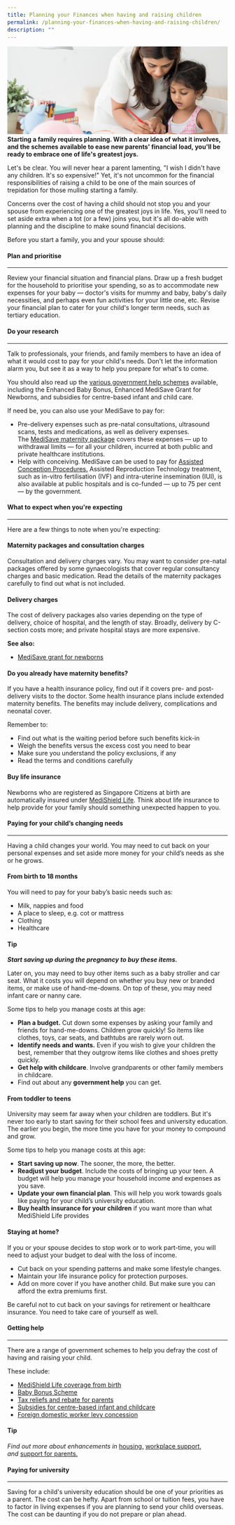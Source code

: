 ```yaml
---
title: Planning your Finances when having and raising children
permalink: /planning-your-finances-when-having-and-raising-children/
description: ""
---
```

![](/images/planning%20your%20finances%20when%20having%20children.jfif)
**Starting a family requires planning. With a clear idea of what it involves, and the schemes available to ease new parents' financial load, you'll be ready to embrace one of life's greatest joys.**

Let's be clear. You will never hear a parent lamenting, "I wish I didn't have any children. It's so expensive!" Yet, it's not uncommon for the financial responsibilities of raising a child to be one of the main sources of trepidation for those mulling starting a family.

Concerns over the cost of having a child should not stop you and your spouse from experiencing one of the greatest joys in life. Yes, you'll need to set aside extra when a tot (or a few) joins you, but it's all do-able with planning and the discipline to make sound financial decisions.

Before you start a family, you and your spouse should:

#### Plan and prioritise
-------------------
Review your financial situation and financial plans. Draw up a fresh budget for the household to prioritise your spending, so as to accommodate new expenses for your baby — doctor's visits for mummy and baby, baby's daily necessities, and perhaps even fun activities for your little one, etc. Revise your financial plan to cater for your child's longer term needs, such as tertiary education.

#### Do your research
----------------
Talk to professionals, your friends, and family members to have an idea of what it would cost to pay for your child's needs. Don't let the information alarm you, but see it as a way to help you prepare for what's to come.

You should also read up the [various government help schemes](https://www.moh.gov.sg/cost-financing/healthcare-schemes-subsidies/marriage-and-parenthood-schemes) available, including the Enhanced Baby Bonus, Enhanced MediSave Grant for Newborns, and subsidies for centre-based infant and child care.

If need be, you can also use your MediSave to pay for:

*   Pre-delivery expenses such as pre-natal consultations, ultrasound scans, tests and medications, as well as delivery expenses. The [MediSave maternity package](https://www.madeforfamilies.gov.sg/marriage/getting-baby-ready/medisave-maternity-package) covers these expenses — up to withdrawal limits — for all your children, incurred at both public and private healthcare institutions.
*   Help with conceiving. MediSave can be used to pay for [Assisted Conception Procedures](https://www.madeforfamilies.gov.sg/marriage/getting-baby-ready/medisave-for-assisted-conception-procedures)[.](https://www.madeforfamilies.gov.sg/marriage/getting-baby-ready/medisave-for-assisted-conception-procedures) Assisted Reproduction Technology treatment, such as in-vitro fertilisation (IVF) and intra-uterine insemination (IUI), is also available at public hospitals and is co-funded — up to 75 per cent — by the government.

#### What to expect when you're expecting
------------------------------------
Here are a few things to note when you're expecting:

#### Maternity packages and consultation charges
Consultation and delivery charges vary. You may want to consider pre-natal packages offered by some gynaecologists that cover regular consultancy charges and basic medication. Read the details of the maternity packages carefully to find out what is not included.

#### Delivery charges
The cost of delivery packages also varies depending on the type of delivery, choice of hospital, and the length of stay. Broadly, delivery by C-section costs more; and private hospital stays are more expensive.

**See also:**

*   [MediSave grant for newborns](https://www.madeforfamilies.gov.sg/support-measures/raising-your-child/healthcare/medisave-grant-for-newborns)      

#### Do you already have maternity benefits?

If you have a health insurance policy, find out if it covers pre- and post- delivery visits to the doctor. Some health insurance plans include extended maternity benefits. The benefits may include delivery, complications and neonatal cover.

Remember to:

*   Find out what is the waiting period before such benefits kick-in
*   Weigh the benefits versus the excess cost you need to bear
*   Make sure you understand the policy exclusions, if any
*   Read the terms and conditions carefully

#### Buy life insurance

Newborns who are registered as Singapore Citizens at birth are automatically insured under [MediShield Life](https://www.moneysense.gov.sg/articles/2018/10/medishield-life). Think about life insurance to help provide for your family should something unexpected happen to you.

#### Paying for your child’s changing needs
--------------------------------------

Having a child changes your world. You may need to cut back on your personal expenses and set aside more money for your child’s needs as she or he grows.

#### From birth to 18 months

You will need to pay for your baby’s basic needs such as:

*   Milk, nappies and food
*   A place to sleep, e.g. cot or mattress
*   Clothing
*   Healthcare

#### Tip
***Start saving up during the pregnancy to buy these items.***

Later on, you may need to buy other items such as a baby stroller and car seat. What it costs you will depend on whether you buy new or branded items, or make use of hand-me-downs. On top of these, you may need infant care or nanny care.

Some tips to help you manage costs at this age:

*   **Plan a budget.** Cut down some expenses by asking your family and friends for hand-me-downs. Children grow quickly! So items like clothes, toys, car seats, and bathtubs are rarely worn out.
*   **Identify needs and wants.** Even if you wish to give your children the best, remember that they outgrow items like clothes and shoes pretty quickly.
*   **Get help with childcare**. Involve grandparents or other family members in childcare.
*   Find out about any **government help** you can get.

#### From toddler to teens

University may seem far away when your children are toddlers. But it's never too early to start saving for their school fees and university education. The earlier you begin, the more time you have for your money to compound and grow.

Some tips to help you manage costs at this age:

*   **Start saving up now**. The sooner, the more, the better.
*   **Readjust your budget**. Include the costs of bringing up your teen. A budget will help you manage your household income and expenses as you save.
*   **Update your own financial plan**. This will help you work towards goals like paying for your child’s university education.
*   **Buy health insurance for your children** if you want more than what MediShield Life provides

#### Staying at home?

If you or your spouse decides to stop work or to work part-time, you will need to adjust your budget to deal with the loss of income.

*   Cut back on your spending patterns and make some lifestyle changes.
*   Maintain your life insurance policy for protection purposes.
*   Add on more cover if you have another child. But make sure you can afford the extra premiums first.

Be careful not to cut back on your savings for retirement or healthcare insurance. You need to take care of yourself as well.

#### Getting help
------------

There are a range of government schemes to help you defray the cost of having and raising your child.

These include:

*   [MediShield Life coverage from birth](https://www.cpf.gov.sg/member/healthcare-financing/medishield-life)
*   [Baby Bonus Scheme](https://www.msf.gov.sg/policies/Strong-and-Stable-Families/Supporting-Families/Pages/Baby-Bonus-Scheme.aspx)
*   [Tax reliefs and rebate for parents](https://www.iras.gov.sg/IRASHome/Individuals/Locals/Working-Out-Your-Taxes/Deductions-for-Individuals/Parenthood-Tax-Rebate--PTR-/)
*   [Subsidies for centre-based infant and childcare](https://www.ecda.gov.sg/Pages/Subsidies-and-Financial-Assistance.aspx#CCICS)
*   [Foreign domestic worker levy concession](https://www.mom.gov.sg/passes-and-permits/work-permit-for-foreign-domestic-worker/foreign-domestic-worker-levy/levy-concession)

#### Tip
*Find out more about enhancements in* [housing](https://www.madeforfamilies.gov.sg/marriage/your-home-matters-new/housing-schemes-and-grants)[,](https://www.madeforfamilies.gov.sg/marriage/your-home-matters-new/housing-schemes-and-grants) [workplace support](https://www.madeforfamilies.gov.sg/support-measures/managing-work-and-family-life/family-friendly-workplaces), *and* [support for parents.](https://www.madeforfamilies.gov.sg/parental-leave-and-benefits)

#### Paying for university
---------------------

Saving for a child's university education should be one of your priorities as a parent. The cost can be hefty. Apart from school or tuition fees, you have to factor in living expenses if you are planning to send your child overseas. The cost can be daunting if you do not prepare or plan ahead.


